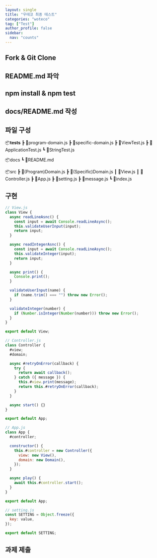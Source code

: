 ```yaml
---
layout: single
title: "우테코 최종 테스트"
categories: "woteco"
tag: ["Test"]
author_profile: false
sidebar:
  nav: "counts"
---
```


## Fork & Git Clone

## README.md 파악

## npm install & npm test

## docs/README.md 작성

## 파일 구성

📦**tests**
┣ 📜program-domain.js
┣ 📜specific-domain.js
┣ 📜ViewTest.js
┣ 📜ApplicationTest.js
┗ 📜StringTest.js

📦docs
┗ 📜README.md

📦src
┣ 📜(Program)Domain.js
┣ 📜(Specific)Domain.js
┃ 📜View.js
┃ 📜Controller.js
┣ 📜App.js
┣ 📜setting.js
┣ 📜message.js
┗ 📜index.js

## 구현

```javascript
// View.js
class View {
  async readLineAsnc() {
    const input = await Console.readLineAsync();
    this.validateUserInput(input);
    return input;
  }

  async readIntegerAsnc() {
    const input = await Console.readLineAsync();
    this.validateInteger(input);
    return input;
  }

  async print() {
    Console.print();
  }

  validateUserInput(name) {
    if (name.trim() === "") throw new Error();
  }

  validateInteger(number) {
    if (Number.isInteger(Number(number))) throw new Error();
  }
}

export default View;
```

```javascript
// Controller.js
class Controller {
  #view;
  #domain;

  async #retryOnError(callback) {
    try {
      return await callback();
    } catch ({ message }) {
      this.#view.print(message);
      return this.#retryOnError(callback);
    }
  }

  async start() {}
}

export default App;
```

```javascript
// App.js
class App {
  #controller;

  constructor() {
    this.#controller = new Controller({
      view: new View(),
      domain: new Domain(),
    });
  }

  async play() {
    await this.#controller.start();
  }
}

export default App;
```

```javascript
// setting.js
const SETTING = Object.freeze({
  key: value,
});

export default SETTING;
```

## 과제 제출
